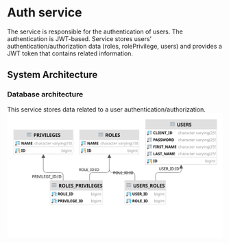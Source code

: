 # Auth service

The service is responsible for the authentication of users. The authentication is JWT-based. Service stores users' authentication/authorization data (roles, rolePrivilege, users) and provides a JWT token that contains related information.

## System Architecture

### Database architecture

This service stores data related to a user authentication/authorization.
![Database architecture](images/diag/auth_db_er_diagram.svg)


